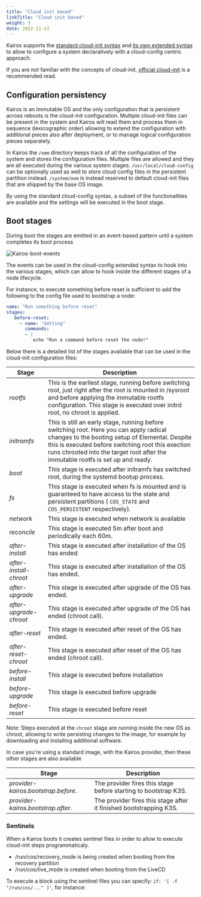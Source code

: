 ```yaml
---
title: "Cloud init based"
linkTitle: "Cloud init based"
weight: 3
date: 2022-11-13
---
```


Kairos supports the [standard cloud-init syntax](https://github.com/mudler/yip#compatibility-with-cloud-init-format) and [its own extended syntax](https://github.com/mudler/yip) to allow to configure a system declaratively with a cloud-config centric approach.

If you are not familiar with the concepts of cloud-init, [official cloud-init](https://cloud-init.io/) is a recommended read.

## Configuration persistency

Kairos is an Immutable OS and the only configuration that is persistent across reboots is the cloud-init configuration.
Multiple cloud-init files can be present in the system and Kairos will read them and process them in sequence (lexicographic order) allowing to extend the configuration with additional pieces also after deployment, or to manage logical configuration pieces separately.

In Kairos the `/oem` directory keeps track of all the configuration of the system and stores the configuration files. Multiple files are allowed and they are all executed during the various system stages. `/usr/local/cloud-config` can be optionally used as well to store cloud config files in the persistent partition instead. `/system/oem` is instead reserved to default cloud-init files that are shipped by the base OS image.

By using the standard cloud-config syntax, a subset of the functionalities are available and the settings will be executed in the boot stage.

## Boot stages

During boot the stages are emitted in an event-based pattern until a system completes its boot process 

![Kairos-boot-events](https://user-images.githubusercontent.com/2420543/195111193-3167eab8-8058-4676-a1a0-f64aea745646.png)

The events can be used in the cloud-config extended syntax to hook into the various stages, which can allow to hook inside the different stages of a node lifecycle.

For instance, to execute something before reset is sufficient to add the following to the config file used to bootstrap a node:

```yaml
name: "Run something before reset"
stages:
   before-reset:
     - name: "Setting"
       commands:
       - | 
          echo "Run a command before reset the node!"

```

Below there is a detailed list of the stages available that can be used in the cloud-init configuration files:

| **Stage**              | **Description**                                                                                                                                                                                                                                                                    |
|------------------------|------------------------------------------------------------------------------------------------------------------------------------------------------------------------------------------------------------------------------------------------------------------------------------|
| _rootfs_               | This is the earliest stage, running before switching root, just right after the root is mounted in /sysroot and before applying the immutable rootfs configuration. This stage is executed over initrd root, no chroot is applied.                                                 |
| _initramfs_            | This is still an early stage, running before switching root. Here you can apply radical changes to the booting setup of Elemental. Despite this is executed before switching root this exection runs chrooted into the target root after the immutable rootfs is set up and ready. |
| _boot_                 | This stage is executed after initramfs has switched root, during the systemd bootup process.                                                                                                                                                                                       |
| _fs_                   | This stage is executed when fs is mounted and is guaranteed to have access to the state and persistent partitions ( `COS_STATE`  and  `COS_PERSISTENT` respectively).                                                                                                              |
| _network_              | This stage is executed when network is available                                                                                                                                                                                                                                   |
| _reconcile_            | This stage is executed 5m after boot and periodically each 60m.                                                                                                                                                                                                                    |
| _after-install_        | This stage is executed after installation of the OS has ended                                                                                                                                                                                                                      |
| _after-install-chroot_ | This stage is executed after installation of the OS has ended.                                                                                                                                                                                                                     |
| _after-upgrade_        | This stage is executed after upgrade of the OS has ended.                                                                                                                                                                                                                          |
| _after-upgrade-chroot_ | This stage is executed after upgrade of the OS has ended (chroot call).                                                                                                                                                                                                            |
| _after-reset_          | This stage is executed after reset of the OS has ended.                                                                                                                                                                                                                            |
| _after-reset-chroot_   | This stage is executed after reset of the OS has ended (chroot call).                                                                                                                                                                                                              |
| _before-install_       | This stage is executed before installation                                                                                                                                                                                                                                         |
| _before-upgrade_       | This stage is executed before upgrade                                                                                                                                                                                                                                              |
| _before-reset_         | This stage is executed before reset                                                                                                                                                                                                                                                |

Note: Steps executed at the `chroot` stage are running inside the new OS as chroot, allowing to write persisting changes to the image, for example by downloading and installing additional software.

In case you're using a standard image, with the Kairos provider, then these other stages are also available

| **Stage**              | **Description**                                                                                                                                                                                                                                                                    |
|------------------------|------------------------------------------------------------------------------------------------------------------------------------------------------------------------------------------------------------------------------------------------------------------------------------|
| _provider-kairos.bootstrap.before.<role>_               | The provider fires this stage before starting to bootstrap K3S.                                                 |
| _provider-kairos.bootstrap.after.<role>_               | The provider fires this stage after it finished bootstrapping K3S.                                                 |

### Sentinels

When a Kairos boots it creates sentinel files in order to allow to execute cloud-init steps programmaticaly.

- /run/cos/recovery_mode is being created when booting from the recovery partition
- /run/cos/live_mode is created when booting from the LiveCD

To execute a block using the sentinel files you can specify: `if: '[ -f "/run/cos/..." ]'`, for instance: